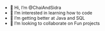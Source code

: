 - 👋 Hi, I’m @ChaiAndSidra
- 👀 I’m interested in learning how to code 
- 🌱 I’m getting better at Java and SQL 
- 💞️ I’m looking to collaborate on Fun projects

<!---
ChaiAndSidra/ChaiAndSidra is a ✨ special ✨ repository because its `README.md` (this file) appears on your GitHub profile.
You can click the Preview link to take a look at your changes.
--->
